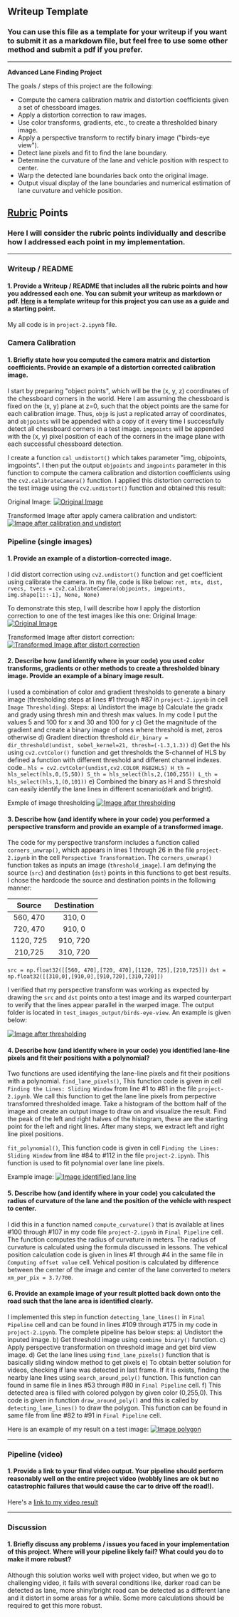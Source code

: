 ## Writeup Template

### You can use this file as a template for your writeup if you want to submit it as a markdown file, but feel free to use some other method and submit a pdf if you prefer.

---

**Advanced Lane Finding Project**

The goals / steps of this project are the following:

* Compute the camera calibration matrix and distortion coefficients given a set of chessboard images.
* Apply a distortion correction to raw images.
* Use color transforms, gradients, etc., to create a thresholded binary image.
* Apply a perspective transform to rectify binary image ("birds-eye view").
* Detect lane pixels and fit to find the lane boundary.
* Determine the curvature of the lane and vehicle position with respect to center.
* Warp the detected lane boundaries back onto the original image.
* Output visual display of the lane boundaries and numerical estimation of lane curvature and vehicle position.

[//]: # (Image References)

[image1]: ./examples/undistort_output.png "Undistorted"
[image2]: ./test_images/test1.jpg "Road Transformed"
[image3]: ./examples/binary_combo_example.jpg "Binary Example"
[image4]: ./examples/warped_straight_lines.jpg "Warp Example"
[image5]: ./examples/color_fit_lines.jpg "Fit Visual"
[image6]: ./examples/example_output.jpg "Output"
[video1]: ./project_video.mp4 "Video"

## [Rubric](https://review.udacity.com/#!/rubrics/571/view) Points

### Here I will consider the rubric points individually and describe how I addressed each point in my implementation.  

---

### Writeup / README

#### 1. Provide a Writeup / README that includes all the rubric points and how you addressed each one.  You can submit your writeup as markdown or pdf.  [Here](https://github.com/udacity/CarND-Advanced-Lane-Lines/blob/master/writeup_template.md) is a template writeup for this project you can use as a guide and a starting point.  

My all code is in `project-2.ipynb` file.

### Camera Calibration

#### 1. Briefly state how you computed the camera matrix and distortion coefficients. Provide an example of a distortion corrected calibration image.

I start by preparing "object points", which will be the (x, y, z) coordinates of the chessboard corners in the world. Here I am assuming the chessboard is fixed on the (x, y) plane at z=0, such that the object points are the same for each calibration image.  Thus, `objp` is just a replicated array of coordinates, and `objpoints` will be appended with a copy of it every time I successfully detect all chessboard corners in a test image.  `imgpoints` will be appended with the (x, y) pixel position of each of the corners in the image plane with each successful chessboard detection.  

I create a function `cal_undistort()` which takes parameter "img, objpoints, imgpoints". I then put the output `objpoints` and `imgpoints` parameter in this function to compute the camera calibration and distortion coefficients using the `cv2.calibrateCamera()` function.  I applied this distortion correction to the test image using the `cv2.undistort()` function and obtained this result: 

Original Image:
[![Original Image](camera_cal/calibration1.jpg)](camera_cal/calibration1.jpg)

Transformed Image after apply camera calibration and undistort:
[![Image after calibration and undistort](output_images/calibration1.jpg)](output_images/calibration1.jpg)

### Pipeline (single images)

#### 1. Provide an example of a distortion-corrected image.

I did distort correction using `cv2.undistort()` function and get coefficient using calibrate the camera. In my file, code is like below:
`ret, mtx, dist, rvecs, tvecs = cv2.calibrateCamera(objpoints, imgpoints, img.shape[1::-1], None, None)`

To demonstrate this step, I will describe how I apply the distortion correction to one of the test images like this one:
Original Image:
[![Original Image](test_images/test1.jpg)](test_images/test1.jpg)

Transformed Image after distort correction:
[![Transformed Image after distort correction](test_images_output/distortion-corrected/test1.jpg)](test_images_output/distortion-corrected/test1.jpg)

#### 2. Describe how (and identify where in your code) you used color transforms, gradients or other methods to create a thresholded binary image.  Provide an example of a binary image result.

I used a combination of color and gradient thresholds to generate a binary image (thresholding steps at lines #1 through #87 in `project-2.ipynb` in cell `Image Thresholding`).
Steps:
a) Undistort the image
b) Calculate the gradx and grady using thresh min and thresh max values. In my code I put the values 5 and 100 for x and 30 and 100 for y
c) Get the magnitude of the gradient and create a binary image of ones where threshold is met, zeros otherwise
d) Gradient direction threshold 
    `dir_binary = dir_threshold(undist, sobel_kernel=21, thresh=(-1.3,1.3))`
d) Get the hls using `cv2.cvtColor()` function and get thresholds the S-channel of HLS by defined a function with different threshold and different channel indexes. code..
    `hls = cv2.cvtColor(undist,cv2.COLOR_RGB2HLS)
    H_th = hls_select(hls,0,(5,50))
    S_th = hls_select(hls,2,(100,255))
    L_th = hls_select(hls,1,(0,101))`
e) Combined the binary as H and S threshold can easily identify the lane lines in different scenario(dark and bright).

Exmple of image thresholding
[![Image after thresholding](test_images_output/img_threshold/test1.jpg)](test_images_output/img_threshold/test1.jpg)

#### 3. Describe how (and identify where in your code) you performed a perspective transform and provide an example of a transformed image.

The code for my perspective transform includes a function called `corners_unwrap()`, which appears in lines 1 through 26 in the file `project-2.ipynb` in the cell `Perspective Transformation`.  The `corners_unwrap()` function takes as inputs an image (`threshold_image`). I am definying the source (`src`) and destination (`dst`) points in this functions to get best results.  I chose the hardcode the source and destination points in the following manner:

| Source        | Destination   | 
|:-------------:|:-------------:| 
| 560, 470      | 310, 0        | 
| 720, 470      | 910, 0        |
| 1120, 725     | 910, 720      |
| 210,725       | 310, 720      |

`src = np.float32([[560, 470],[720, 470],[1120, 725],[210,725]])`
`dst = np.float32([[310,0],[910,0],[910,720],[310,720]])`

I verified that my perspective transform was working as expected by drawing the `src` and `dst` points onto a test image and its warped counterpart to verify that the lines appear parallel in the warped image. The output folder is located in `test_images_output/birds-eye-view`. An example is given below:

[![Image after thresholding](test_images_output/birds-eye-view/test1.jpg)](test_images_output/birds-eye-view/test1.jpg)

#### 4. Describe how (and identify where in your code) you identified lane-line pixels and fit their positions with a polynomial?

Two functions are used identifying the lane-line pixels and fit their positions with a polynomial.
`find_lane_pixels()`, This function code is given in cell `Finding the Lines: Sliding Window` from line #1 to #81 in the file `project-2.ipynb`. We call this function to get the lane line pixels from perpective transfomred thresholded image. Take a histogram of the bottom half of the image and create an output image to draw on and visualize the result. Find the peak of the left and right halves of the histogram, these are the starting point for the left and right lines. After many steps, we extract left and right line pixel positions.

`fit_polynomial()`, This function code is given in cell `Finding the Lines: Sliding Window` from line #84 to #112 in the file `project-2.ipynb`. This function is used to fit polynomial over lane line pixels.

Example image:
[![Image identified lane line](test_images_output/identified-lane-line/test1.jpg)](test_images_output/identified-lane-line/test1.jpg)

#### 5. Describe how (and identify where in your code) you calculated the radius of curvature of the lane and the position of the vehicle with respect to center.

I did this in a function named `compute_curvature()` that is available at lines #100 through #107 in my code file `project-2.ipynb` in `Final Pipeline` cell. The function computes the radius of curvature in meters. The radius of curvature is calculated using the formula discussed in lessons. The vehical position calculation code is given in lines #1 through #4 in the same file in `Computing offset value` cell. Vehical position is calculated by difference between the center of the image and center of the lane converted to meters `xm_per_pix = 3.7/700`.

#### 6. Provide an example image of your result plotted back down onto the road such that the lane area is identified clearly.

I implemented this step in function `detecting_lane_lines()` in `Final Pipeline` cell and can be found in lines #109 through #175 in my code in `project-2.ipynb`.  The complete pipeline has below steps:
a) Undistort the inputed image.
b) Get threshold image using `combine_binary()` function.
c) Apply perspective transformation on threshold image and get bird view image.
d) Get the lane lines using `find_lane_pixels()` function that is basically sliding window method to get pixels
e) To obtain better solution for videos, checking if lane was detected in last frame. If it is exists, finding the nearby lane lines using `search_around_poly()` function. This function can found in same file in lines #53 through #80 in `Final Pipeline` cell.
f) This detected area is filled with colored polygon by given color (0,255,0). This code is given in function `draw_around_poly()` and this is called by `detecting_lane_lines()` to draw the polygon. This function can be found in same file from line #82 to #91 in `Final Pipeline` cell.

Here is an example of my result on a test image:
[![Image polygon](test_images_output/lane-boundaries/straight_lines.jpg)](test_images_output/lane-boundaries/straight_lines1.jpg)

---

### Pipeline (video)

#### 1. Provide a link to your final video output.  Your pipeline should perform reasonably well on the entire project video (wobbly lines are ok but no catastrophic failures that would cause the car to drive off the road!).

Here's a [link to my video result](.test_video_output/project_video.mp4)

---

### Discussion

#### 1. Briefly discuss any problems / issues you faced in your implementation of this project.  Where will your pipeline likely fail?  What could you do to make it more robust?

Although this solution works well with project video, but when we go to challenging video, it fails with several conditions like, darker road can be detected as lane, more shiny/bright road can be detected as a different lane and it distort in some areas for a while. Some more calculations should be required to get this more robust.
